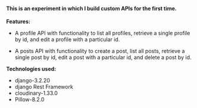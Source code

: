 #### This is an experiment in which I build custom APIs for the first time.

**Features:**

- A profile API with functionality to list all profiles, retrieve a single profile by id, and edit a profile with a particular id.

- A posts API with functionality to create a post, list all posts, retrieve a single post by id, edit a post with a particular id, and delete a post by id.

**Technologies used:** 

- django-3.2.20 
- django Rest Framework
- cloudinary-1.33.0 
- Pillow-8.2.0 